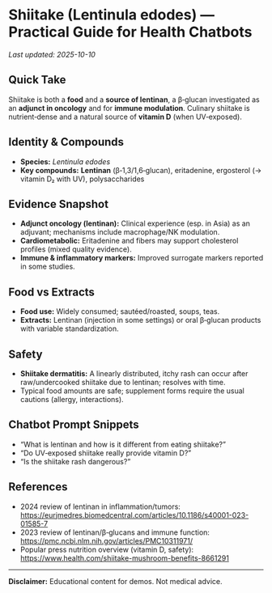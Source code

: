 # Shiitake (Lentinula edodes) — Practical Guide for Health Chatbots
_Last updated: 2025-10-10_

## Quick Take
Shiitake is both a **food** and a **source of lentinan**, a β‑glucan investigated as an **adjunct in oncology** and for **immune modulation**. Culinary shiitake is nutrient‑dense and a natural source of **vitamin D** (when UV‑exposed).

## Identity & Compounds
- **Species:** *Lentinula edodes*  
- **Key compounds:** **Lentinan** (β‑1,3/1,6‑glucan), eritadenine, ergosterol (→ vitamin D₂ with UV), polysaccharides

## Evidence Snapshot
- **Adjunct oncology (lentinan):** Clinical experience (esp. in Asia) as an adjuvant; mechanisms include macrophage/NK modulation.  
- **Cardiometabolic:** Eritadenine and fibers may support cholesterol profiles (mixed quality evidence).  
- **Immune & inflammatory markers:** Improved surrogate markers reported in some studies.

## Food vs Extracts
- **Food use:** Widely consumed; sautéed/roasted, soups, teas.  
- **Extracts:** Lentinan (injection in some settings) or oral β‑glucan products with variable standardization.

## Safety
- **Shiitake dermatitis:** A linearly distributed, itchy rash can occur after raw/undercooked shiitake due to lentinan; resolves with time.  
- Typical food amounts are safe; supplement forms require the usual cautions (allergy, interactions).

## Chatbot Prompt Snippets
- “What is lentinan and how is it different from eating shiitake?”  
- “Do UV‑exposed shiitake really provide vitamin D?”  
- “Is the shiitake rash dangerous?”

## References
- 2024 review of lentinan in inflammation/tumors: https://eurjmedres.biomedcentral.com/articles/10.1186/s40001-023-01585-7  
- 2023 review of lentinan/β‑glucans and immune function: https://pmc.ncbi.nlm.nih.gov/articles/PMC10311971/  
- Popular press nutrition overview (vitamin D, safety): https://www.health.com/shiitake-mushroom-benefits-8661291

---
**Disclaimer:** Educational content for demos. Not medical advice.
